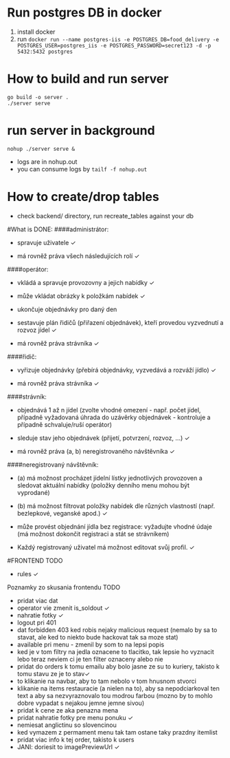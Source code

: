 # Run postgres DB in docker
1. install docker
2. run `docker run --name postgres-iis -e POSTGRES_DB=food_delivery -e POSTGRES_USER=postgres_iis -e POSTGRES_PASSWORD=secret123 -d -p 5432:5432 postgres`

# How to build and run server
```
go build -o server .
./server serve
```

# run server in background
`nohup ./server serve &`
- logs are in nohup.out
- you can consume logs by `tailf -f nohup.out`

# How to create/drop tables
- check backend/ directory, run recreate_tables against your db 

#What is DONE:
####administrátor:

- spravuje uživatele ✓

- má rovněž práva všech následujících rolí ✓

####operátor:

- vkládá a spravuje provozovny a jejich nabídky ✓ 

- může vkládat obrázky k položkám nabídek ✓

- ukončuje objednávky pro daný den 

- sestavuje plán řidičů (přiřazení objednávek), kteří provedou vyzvednutí a rozvoz jídel ✓  

- má rovněž práva strávníka ✓

####řidič:

- vyřizuje objednávky (přebírá objednávky, vyzvedává a rozváží jídlo) ✓

- má rovněž práva strávníka ✓

####strávník:

- objednává 1 až n jídel (zvolte vhodné omezení - např. počet jídel, případně vyžadovaná úhrada do uzávěrky objednávek - kontroluje a případně schvaluje/ruší operátor)

- sleduje stav jeho objednávek (přijetí, potvrzení, rozvoz, ...) ✓

- má rovněž práva (a, b) neregistrovaného návštěvníka ✓

####neregistrovaný návštěvník:

- (a) má možnost procházet jídelní lístky jednotlivých provozoven a sledovat aktuální nabídky (položky denního menu mohou být vyprodané)  

- (b) má možnost filtrovat položky nabídek dle různých vlastností (např. bezlepkové, veganské apod.) ✓

- může provést objednání jídla bez registrace: vyžadujte vhodné údaje (má možnost dokončit registraci a stát se strávníkem) 

- Každý registrovaný uživatel má možnost editovat svůj profil. ✓  
 
#FRONTEND TODO
- rules ✓

Poznamky zo skusania frontendu
TODO
- pridat viac dat 
- operator vie zmenit is_soldout ✓
- nahratie fotky ✓
- logout pri 401
- dat forbidden 403 ked robis nejaky malicious request (nemalo by sa to stavat, ale ked to niekto bude hackovat tak sa moze stat)
- available pri menu - zmenil by som to na lepsi popis   
- ked je v tom filtry na jedla oznacene to tlacitko, tak lepsie ho vyznacit lebo teraz neviem ci je ten filter oznaceny alebo nie
- pridat do orders k tomu emailu aby bolo jasne ze su to kuriery, takisto k tomu stavu ze je to stav✓
- to klikanie na navbar, aby to tam nebolo v tom hnusnom stvorci
- klikanie na items restauracie (a nielen na to), aby sa nepodciarkoval ten text a aby sa nezvyraznovalo tou modrou farbou (mozno by to mohlo dobre vypadat s nejakou jemne jemne sivou)
- pridat k cene ze aka penazna mena
- pridat nahratie fotky pre menu ponuku ✓
- nemiesat anglictinu so slovencinou
- ked vymazem z permament menu tak tam ostane taky prazdny itemlist
- pridat viac info k tej order, takisto k users
- JANI: doriesit to imagePreviewUrl ✓
